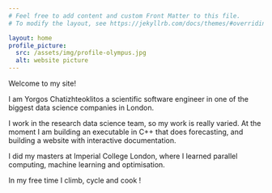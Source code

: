 ```yaml
---
# Feel free to add content and custom Front Matter to this file.
# To modify the layout, see https://jekyllrb.com/docs/themes/#overriding-theme-defaults

layout: home
profile_picture:
  src: /assets/img/profile-olympus.jpg
  alt: website picture
---
```


<p>
  Welcome to my site! 
</p>
<p>
  I am Yorgos Chatizhteoklitos a scientific software engineer in one of the biggest data science companies in London.
<p>
</p>
  I work in the research data science team, so my work is really varied. At the moment I am building an executable in C++ that does forecasting, and building a website with interactive documentation.
<p>
</p>
<p>
  I did my masters at Imperial College London, where I learned parallel computing, machine learning and optimisation.
</p>
  In my free time I climb, cycle and cook !
</p>
